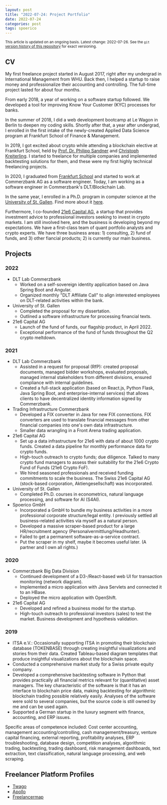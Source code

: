 ```yaml
---
layout: post
title: "2022-07-24: Project Portfolio"
date: 2022-07-24
categories: post
tags: spoerico
---
```

<sub>This article is updated on an ongoing basis. Latest change: 2022-07-26. See the `git` [version history of this repository](https://github.com/janspoerer/janspoerer.github.io/blob/main/_posts/2022-07-24-project-portfolio.markdown) for exact versioning.</sub>

## CV
My first freelance project started in August 2017, right after my undergrad in International Management from WHU. Back then, I helped a startup to raise money and professionalize their accounting and controlling. The full-time project lasted for about four months.

From early 2018, a year of working on a software startup followed. We developed a tool for improving Know Your Customer (KYC) processes for banks.

In the summer of 2018, I did a web development bootcamp at Le Wagon in Berlin to deepen my coding skills. Shortly after that, a year after undergrad, I enrolled in the first intake of the newly-created Applied Data Science program at Frankfurt School of Finance & Management.

In 2019, I got excited about crypto while attending a blockchain elective at Frankfurt School, held by [Prof. Dr. Philipp Sandner](https://www.linkedin.com/in/philippsandner/) and [Christoph Kreiterling](https://www.linkedin.com/in/christoph-kreiterling/). I started to freelance for multiple companies and implemented backtesting solutions for them, and these were my first highly technical freelancing projects.

In 2020, I graduated from [Frankfurt School](https://www.frankfurt-school.de/en/home/programmes/master/data-science) and started to work at Commerzbank AG as a software engineer. Today, I am working as a software engineer in Commerzbank's DLT/Blockchain Lab.

In the same year, I enrolled in a Ph.D. program in computer science at the [University of St. Gallen](https://ics.unisg.ch/chair-ds-nlp-handschuh/). Find more about it [here](/phdstudies).

Furthermore, I co-founded [21e6 Capital AG](https://assets.21e6.io/), a startup that provides investment advice to professional investors seeking to invest in crypto markets. I am still involved here, and the business is developing beyond my expectations. We have a first-class team of quant portfolio analysts and crypto experts. We have three business areas: 1) consulting, 2) fund of funds, and 3) other fiancial products; 2) is currently our main business.

## Projects

### 2022

* DLT Lab Commerzbank
    * Worked on a self-sovereign identity application based on Java Spring Boot and Angular.
    * Organized monthly "DLT Affiliate Call" to align interested employees on DLT-related activities within the bank.
* University of St. Gallen
    * Completed the proposal for my dissertation.
    * Outlined a software infrastructure for processing financial texts.
* 21e6 Capital AG
    * Launch of the fund of funds, our flagship product, in April 2022.
    * Exceptional performance of the fund of funds throughout the Q2 crypto meltdown.

### 2021

* DLT Lab Commerzbank
    * Assisted in a request for proposal (RfP): created proposal documents, managed bidder workshops, evaluated proposals, managed internal stakeholders from different divisions, ensured compliance with internal guidelines.
    * Created a full-stack application (based on React.js, Python Flask, Java Spring Boot, and enterprise-internal services) that allows clients to have decentralized identity information signed by Commerzbank.
* Trading Infrastructure Commerzbank
    * Developed a FIX converter in Java for new FIX connections. FIX converters are used to translate financial messages from other financial companies into one's own data infrastructure.
    * Smaller data wrangling in a Front Arena trading application.
* 21e6 Capital AG
    * Set up a data infrastructure for 21e6 with data of about 1000 crypto funds. Created a data pipeline for monthly performance data for crypto funds.
    * High-touch outreach to crypto funds; due diligence. Talked to many crypto fund managers to assess their suitability for the 21e6 Crypto Fund of Funds (21e6 Crypto FoF).
    * We hired seasoned professionals and received funding commitments to scale the business. The Swiss 21e6 Capital AG (stock-based corporation, Aktiengesellschaft) was incorporated.
* University of St. Gallen
    * Completed Ph.D. courses in econometrics, natural language processing, and software for AI (S4AI). 
* Spoerico GmbH
    * Incorporated a GmbH to bundle my business activities in a more professional corporate structure/legal entity. I previously settled all business-related activities via myself as a natural person.
    * Developed a massive scraper-based product for a large HR/recruitment agency (Personalvermittlung/Headhunter).
    * Failed to get a permanent software-as-a-service contract.
    * Put the scraper in my shelf, maybe it becomes useful later. (A partner and I own all rights.)

### 2020

* Commerzbank Big Data Division
    * Continued development of a D3-/React-based web UI for transaction monitoring (network diagram).
    * Implemented a micro application with Java Servlets and connected it to an HBase.
    * Deployed the micro application with OpenShift.
* 21e6 Capital AG
    * Developed and refined a business model for the startup.
    * High-touch outreach to professional investors (sales) to test the market. Business development and hypothesis validation.

### 2019

* ITSA e.V.: Occasionally supporting ITSA in promoting their blockchain database (TOKENBASE) through creating insightful visualizations and stories from their data. Created Tableau-based diagram templates that produce insightful visualizations about the blockchain space.
* Conducted a comprehensive market study for a Swiss private equity company.
* Developed a comprehensive backtesting software in Python that provides practically all financial metrics relevant for (quantitative) asset managers. The key characteristic of the software is that it has an interface to blockchain price data, making backtesting for algorithmic blockchain trading possible relatively easily. Analyses of the software were sold to several companies, but the source code is still owned by me and can be used again.
* Supported a German startup in the luxury segment with finance, accounting, and ERP issues.

Specific areas of competence included: Cost center accounting, management accounting/controlling, cash management/treasury, venture capital financing, external reporting, profitability analyses, ERP troubleshooting, database design, competition analyses, algorithmic trading, backtesting, trading dashboard, risk management dashboards, text extraction, text classification, natural language processing, and web scraping.

## Freelancer Platform Profiles

* [Twago](https://www.twago.de/p/jan-sporer/433005/)
* [Apollo](https://www.apollo.io/companies/Jan-Sp-rer-Consulting/5e57ec274a6b110001ead30e)
* [Freelancermap](https://www.freelancermap.de/profile/139240/)
